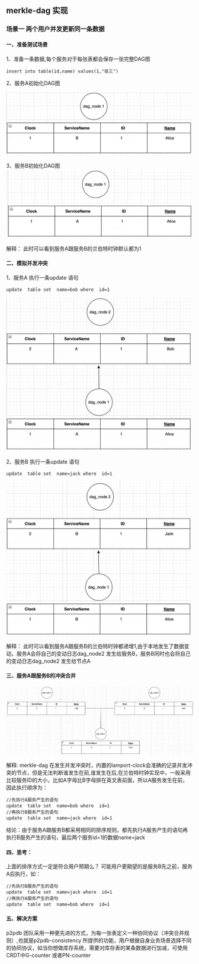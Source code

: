 ## merkle-dag   实现

### 场景一 两个用户并发更新同一条数据
#### 一、准备测试场景
1、准备一条数据,每个服务对于每张表都会保存一张完整DAG图
```
insert into table(id,name) values(1,"张三")
```
2、服务A初始化DAG图

![alt 属性文本](./image/serverA.png)

3、服务B初始化DAG图
![alt 属性文本](./image/serverB.png)

解释：
此时可以看到服务A跟服务B的兰伯特时钟默认都为1

#### 二、模拟并发冲突
1、服务A 执行一条update 语句

```
update  table set  name=bob where  id=1
```
![alt 属性文本](./image/serverA2.png)


2、服务B 执行一条update 语句

```
update  table set  name=jack where  id=1
```
![alt 属性文本](./image/serverB2.png)

解释：
此时可以看到服务A跟服务B的兰伯特时钟都递增1,由于本地发生了数据变动，服务A会将自己的变动日志dag_node2 发生给服务B，服务B同时也会将自己的变动日志dag_node2 发生给节点A

#### 三、服务A跟服务B的冲突合并

![alt 属性文本](./image/serverDag.png)

解释:
merkle-dag 在发生并发冲突时，内置的lamport-clock会准确的记录并发冲突的节点，但是无法判断谁发生在前,谁发生在后,在兰伯特时钟实现中，一般采用比较服务ID的大小，比如A字母比B字母排在英文表前面，所以A服务发生在前，因此执行顺序为：

```
//先执行A服务产生的语句
update  table set  name=bob where  id=1
//再执行B服务产生的语句
update  table set  name=jack where  id=1
```

结论：由于服务A跟服务B都采用相同的排序规则，都先执行A服务产生的语句再执行B服务产生的语句，最后两个服务id=1的数据name=jack



#### 四、思考：
上面的排序方式一定是符合用户预期么？ 可能用户更期望的是服务B先之前，服务A后执行，如：

```
//先执行B服务产生的语句
update  table set  name=jack where  id=1
//再执行A服务产生的语句
update  table set  name=bob where  id=1
```

#### 五、解决方案
p2pdb 团队采用一种更先进的方式，为每一张表定义一种协同协议（冲突合并规则）,也就是p2pdb-consistency 所提供的功能，用户根据自身业务场景选择不同的协同协议，如当你想做库存系统，需要对库存表的某条数据进行加减，可使用CRDT中G-counter 或者PN-counter

